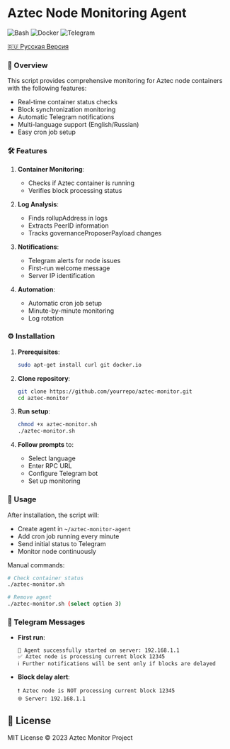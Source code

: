 # Aztec Node Monitoring Agent

![Bash](https://img.shields.io/badge/Bash-5.2-blue)
![Docker](https://img.shields.io/badge/Docker-20.10+-blue)
![Telegram](https://img.shields.io/badge/Telegram-API-blue)

[🇷🇺 Русская Версия](https://github.com/pittpv/aztec-monitoring-script/blob/main/ "Russian version of description")

### 📌 Overview

This script provides comprehensive monitoring for Aztec node containers with the following features:

- Real-time container status checks
- Block synchronization monitoring
- Automatic Telegram notifications
- Multi-language support (English/Russian)
- Easy cron job setup

### 🛠 Features

1. **Container Monitoring**:
   - Checks if Aztec container is running
   - Verifies block processing status

2. **Log Analysis**:
   - Finds rollupAddress in logs
   - Extracts PeerID information
   - Tracks governanceProposerPayload changes

3. **Notifications**:
   - Telegram alerts for node issues
   - First-run welcome message
   - Server IP identification

4. **Automation**:
   - Automatic cron job setup
   - Minute-by-minute monitoring
   - Log rotation

### ⚙️ Installation

1. **Prerequisites**:
   ```bash
   sudo apt-get install curl git docker.io
   ```

2. **Clone repository**:
   ```bash
   git clone https://github.com/yourrepo/aztec-monitor.git
   cd aztec-monitor
   ```

3. **Run setup**:
   ```bash
   chmod +x aztec-monitor.sh
   ./aztec-monitor.sh
   ```

4. **Follow prompts** to:
   - Select language
   - Enter RPC URL
   - Configure Telegram bot
   - Set up monitoring

### 🚀 Usage

After installation, the script will:

- Create agent in `~/aztec-monitor-agent`
- Add cron job running every minute
- Send initial status to Telegram
- Monitor node continuously

Manual commands:
```bash
# Check container status
./aztec-monitor.sh

# Remove agent
./aztec-monitor.sh (select option 3)
```

### 📝 Telegram Messages

- **First run**:
  ```
  🤖 Agent successfully started on server: 192.168.1.1
  ✅ Aztec node is processing current block 12345
  ℹ️ Further notifications will be sent only if blocks are delayed
  ```

- **Block delay alert**:
  ```
  ❗ Aztec node is NOT processing current block 12345
  🌐 Server: 192.168.1.1
  ```
  
## 📜 License

MIT License © 2023 Aztec Monitor Project
